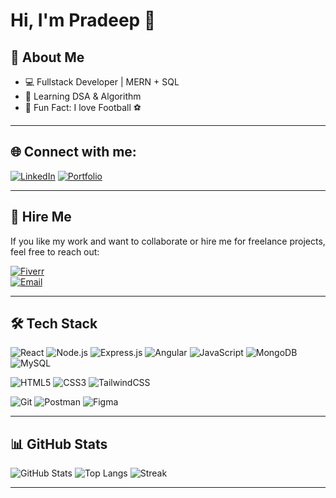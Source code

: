 # Hi, I'm Pradeep 👋

## 🚀 About Me
- 💻 Fullstack Developer | MERN + SQL
- 📘 Learning DSA & Algorithm
- 🎯 Fun Fact: I love Football ⚽

---

## 🌐 Connect with me:
[![LinkedIn](https://img.shields.io/badge/LinkedIn-blue?style=flat&logo=linkedin)](https://www.linkedin.com/in/pradeepdebnath/)
[![Portfolio](https://img.shields.io/badge/My%20Portfolio-1abc9c?style=flat&logo=vercel&logoColor=white)](https://pradeep-folio.netlify.app)

---

## 💼 Hire Me  
If you like my work and want to collaborate or hire me for freelance projects, feel free to reach out:  

[![Fiverr](https://img.shields.io/badge/Fiverr-1DBF73?style=for-the-badge&logo=fiverr&logoColor=white)](https://www.fiverr.com/debnath_pradeep)  
[![Email](https://img.shields.io/badge/Email-D14836?style=for-the-badge&logo=gmail&logoColor=white)](mailto:debnath.pradeep619@gmail.com)

---

## 🛠 Tech Stack
![React](https://img.shields.io/badge/React-20232A?style=for-the-badge&logo=react&logoColor=61DAFB)
![Node.js](https://img.shields.io/badge/Node.js-43853D?style=for-the-badge&logo=node.js&logoColor=white)
![Express.js](https://img.shields.io/badge/Express.js-404D59?style=for-the-badge&logo=express&logoColor=white)
![Angular](https://img.shields.io/badge/Angular-DD0031?style=for-the-badge&logo=angular&logoColor=white)
![JavaScript](https://img.shields.io/badge/JavaScript-323330?style=for-the-badge&logo=javascript&logoColor=F7DF1E)
![MongoDB](https://img.shields.io/badge/MongoDB-4EA94B?style=for-the-badge&logo=mongodb&logoColor=white)
![MySQL](https://img.shields.io/badge/MySQL-005C84?style=for-the-badge&logo=mysql&logoColor=white)

![HTML5](https://img.shields.io/badge/HTML5-E34F26?style=for-the-badge&logo=html5&logoColor=white)
![CSS3](https://img.shields.io/badge/CSS3-1572B6?style=for-the-badge&logo=css3&logoColor=white)
![TailwindCSS](https://img.shields.io/badge/Tailwind_CSS-38B2AC?style=for-the-badge&logo=tailwind-css&logoColor=white)

![Git](https://img.shields.io/badge/GIT-E44C30?style=for-the-badge&logo=git&logoColor=white)
![Postman](https://img.shields.io/badge/Postman-FF6C37?style=for-the-badge&logo=postman&logoColor=white)
![Figma](https://img.shields.io/badge/Figma-874FFF?style=for-the-badge&logo=figma&logoColor=white)

---

## 📊 GitHub Stats
![GitHub Stats](https://github-readme-stats.vercel.app/api?username=deepdeb&show_icons=true&theme=radical)
![Top Langs](https://github-readme-stats.vercel.app/api/top-langs/?username=deepdeb&layout=compact&theme=radical)
![Streak](https://github-readme-streak-stats.herokuapp.com/?user=deepdeb&theme=dark)

---
